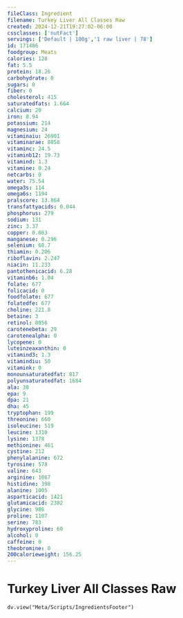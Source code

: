 ```yaml
---
fileClass: Ingredient
filename: Turkey Liver All Classes Raw
created: 2024-12-21T19:27:02-06:00
cssclasses: ['nutFact']
servings: ['Default | 100g','1 raw liver | 78']
id: 171486
foodgroup: Meats
calories: 128
fat: 5.5
protein: 18.26
carbohydrate: 0
sugars: 0
fiber: 0
cholesterol: 415
saturatedfats: 1.664
calcium: 20
iron: 8.94
potassium: 214
magnesium: 24
vitaminaiu: 26901
vitaminarae: 8058
vitaminc: 24.5
vitaminb12: 19.73
vitamind: 1.3
vitamine: 0.24
netcarbs: 0
water: 75.54
omega3s: 114
omega6s: 1194
pralscore: 13.864
transfattyacids: 0.044
phosphorus: 279
sodium: 131
zinc: 3.37
copper: 0.863
manganese: 0.296
selenium: 68.7
thiamin: 0.206
riboflavin: 2.247
niacin: 11.233
pantothenicacid: 6.28
vitaminb6: 1.04
folate: 677
folicacid: 0
foodfolate: 677
folatedfe: 677
choline: 221.8
betaine: 3
retinol: 8056
carotenebeta: 29
carotenealpha: 0
lycopene: 0
luteinzeaxanthin: 0
vitamind3: 1.3
vitamindiu: 50
vitamink: 0
monounsaturatedfat: 817
polyunsaturatedfat: 1684
ala: 38
epa: 9
dpa: 21
dha: 45
tryptophan: 199
threonine: 660
isoleucine: 519
leucine: 1310
lysine: 1378
methionine: 461
cystine: 212
phenylalanine: 672
tyrosine: 578
valine: 643
arginine: 1067
histidine: 398
alanine: 1005
asparticacid: 1421
glutamicacid: 2382
glycine: 986
proline: 1107
serine: 783
hydroxyproline: 60
alcohol: 0
caffeine: 0
theobromine: 0
200calorieweight: 156.25
---
```


# Turkey Liver All Classes Raw

```dataviewjs
dv.view("Meta/Scripts/IngredientsFooter")
```